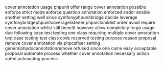 cover annotation usage phpunit offer range cover annotation possible enforce strict mode enforce question annotation enforced andor enable another setting well since symfonyphpunitbridge decide leverage symfonybridgephpunitcoveragelistener phpunitxmldist order avoid require cover annotation whilst still benefit however allow completely forgo usage due following case test testing one class requiring multiple cover annotation test case testing test class code reserved testing purpose reason proposal remove cover annotation via phpcsfixer setting generalphpdocannotationremove refused since one came easy acceptable proposal automate process whether cover annotation necessary action voted automating process